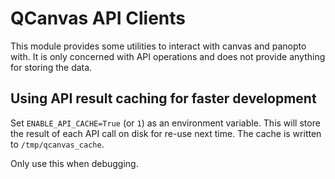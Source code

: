# QCanvas API Clients

This module provides some utilities to interact with canvas and panopto with. It is only concerned with API operations
and does not provide anything for storing the data.

## Using API result caching for faster development

Set `ENABLE_API_CACHE=True` (or `1`) as an environment variable. This will store the result of each API call on disk for
re-use next time.
The cache is written to `/tmp/qcanvas_cache`.

Only use this when debugging.